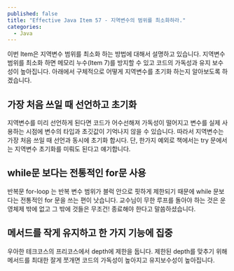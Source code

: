 ```yaml
---
published: false
title: "Effective Java Item 57 - 지역변수의 범위를 최소화하라."
categories:
  - Java
---
```


이번 Item은 지역변수 범위를 최소화 하는 방법에 대해서 설명하고 있습니다. 지역변수 범위를 최소화 하면 메모리 누수(Item 7)를 방지할 수 있고 코드의 가독성과 유지 보수성이 높아집니다. 아래에서 구체적으로 어떻게 지역변수를 초기화 하는지 알아보도록 하겠습니다.


## 가장 처음 쓰일 때 선언하고 초기화
지역변수를 미리 선언하게 된다면 코드가 어수선해져 가독성이 떨어지고 변수를 실제 사용하는 시점에 변수의 타입과 초깃값이 기억나지 않을 수 있습니다. 따라서 지역변수는 가장 처음 쓰일 때 선언과 동시에 초기화 합시다. 단, 한가지 예외로 책에서는 try 문에서는 지역변수 초기화를 미뤄도 된다고 얘기합니다.


## while문 보다는 전통적인 for문 사용
반복문 for-loop 는 반복 변수 범위가 블럭 안으로 핏하게 제한되기 때문에 while 문보다는 전통적인 for 문을 쓰는 편이 낫습니다. 교수님이 무한 루프를 돌아야 하는 것은 운영체제 밖에 없고 그 밖에 것들은 무조건! 종료해야 한다고 말씀하셨습니다.


## 메서드를 작게 유지하고 한 가지 기능에 집중
우아한 테크코스의 프리코스에서 depth에 제한을 둡니다. 제한된 depth를 맞추기 위해 메서드를 최대한 잘게 쪼개면 코드의 가독성이 높아지고 유지보수성이 높아집니다.


